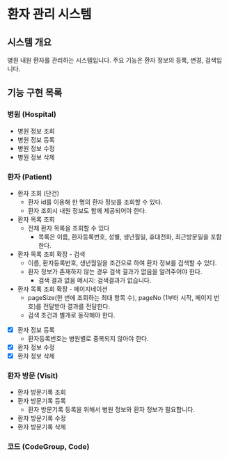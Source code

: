 # 환자 관리 시스템
## 시스템 개요
병원 내원 환자를 관리하는 시스템입니다. 주요 기능은 환자 정보의 등록, 변경, 검색입니다.

## 기능 구현 목록
### 병원 (Hospital)
- 병원 정보 조회
- 병원 정보 등록
- 병원 정보 수정
- 병원 정보 삭제
### 환자 (Patient)
- 환자 조회 (단건)
    - 환자 id를 이용해 한 명의 환자 정보를 조회할 수 있다.
    - 환자 조회시 내원 정보도 함께 제공되어야 한다.
- 환자 목록 조회
    - 전체 환자 목록을 조회할 수 있다
        - 목록은 이름, 환자등록번호, 성별, 생년월일, 휴대전화, 최근방문일을 포함한다.
- 환자 목록 조회 확장 - 검색
    - 이름, 환자등록번호, 생년월일을 조건으로 하여 환자 정보를 검색할 수 있다.
    - 환자 정보가 존재하지 않는 경우  검색 결과가 없음을 알려주어야 한다.
        - 검색 결과 없음 메시지: 검색결과가 없습니다.
- 환자 목록 조회 확장 - 페이지네이션
    - pageSize(한 번에 조회하는 최대 항목 수), pageNo (1부터 시작, 페이지 번호)를 전달받아 결과를 전달한다.
    - 검색 조건과 별개로 동작해야 한다.
- [x] 환자 정보 등록
    - 환자등록번호는 병원별로 중복되지 않아야 한다.
- [x] 환자 정보 수정
- [x] 환자 정보 삭제
### 환자 방문 (Visit)
- 환자 방문기록 조회
- 환자 방문기록 등록
    - 환자 방문기록 등록을 위해서 병원 정보와 환자 정보가 필요합니다.
- 환자 방문기록 수정
- 환자 방문기록 삭제
### 코드 (CodeGroup, Code)